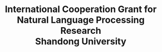 ---
layout: page
title: International Cooperation Grant for Natural Language Processing Research <br> Shandong University
description: 2020-2024, Sole PI
img:
importance: 5
category: 
---